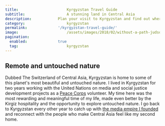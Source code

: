 ```yaml
---
title:						Kyrgyzstan Travel Guide
subtitle:					A stunning land in Central Asia
description:			Plan your visit to Kyrgyzstan and find out where to go and what to do in Kyrgyzstan. Read about itineraries, activities, places to stay and travel essentials.
category:					kyrgyzstan
permalink: 				'/kyrgyzstan-travel-guide/'
image:						/assets/images/2018/02/without-a-path-judson-in-kyrgyzstan.jpg
pagination: 
  enabled: 				true
  tag: 						kyrgyzstan
---
```


## Remote and untouched nature

Dubbed The Switzerland of Central Asia, Kyrgyzstan is home to some of this planet's most beautiful and untouched nature. I lived in Kyrgyzstan for two years working with the United Nations on media and social justice development projects as a [Peace Corps](https://www.peacecorps.gov/) volunteer. My time here was the most rewarding and meaningful time of my life, made even better by the Kirgiz hospitality and the opportunity to explore untouched nature. I go back to Kyrgyzstan every other year to catch up with [the media empire I founded](https://kyrgyzmedia.kg/) and reconnect with the people who make Central Asia feel like my second home.